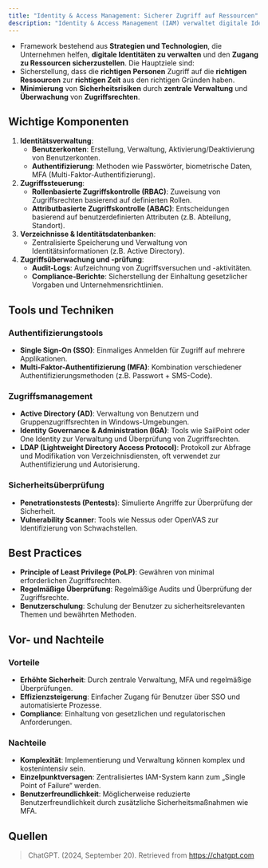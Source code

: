 ```yaml
---
title: "Identity & Access Management: Sicherer Zugriff auf Ressourcen"
description: "Identity & Access Management (IAM) verwaltet digitale Identitäten und Zugriffsrechte, um Sicherheit zu gewährleisten. Es umfasst Authentifizierung, Zugriffssteuerung und Überwachung zur Minimierung von Risiken."
---
```


- Framework bestehend aus **Strategien und Technologien**, die Unternehmen helfen, **digitale Identitäten zu verwalten** und den **Zugang zu Ressourcen sicherzustellen**. Die Hauptziele sind:
- Sicherstellung, dass die **richtigen Personen** Zugriff auf die **richtigen Ressourcen** zur **richtigen Zeit** aus den richtigen Gründen haben.
- **Minimierung** von **Sicherheitsrisiken** durch **zentrale Verwaltung** und **Überwachung** von **Zugriffsrechten**.

## Wichtige Komponenten

1. **Identitätsverwaltung**:
   - **Benutzerkonten**: Erstellung, Verwaltung, Aktivierung/Deaktivierung von Benutzerkonten.
   - **Authentifizierung**: Methoden wie Passwörter, biometrische Daten, MFA (Multi-Faktor-Authentifizierung).
2. **Zugriffssteuerung**:
   - **Rollenbasierte Zugriffskontrolle (RBAC)**: Zuweisung von Zugriffsrechten basierend auf definierten Rollen.
   - **Attributbasierte Zugriffskontrolle (ABAC)**: Entscheidungen basierend auf benutzerdefinierten Attributen (z.B. Abteilung, Standort).
3. **Verzeichnisse & Identitätsdatenbanken**:
   - Zentralisierte Speicherung und Verwaltung von Identitätsinformationen (z.B. Active Directory).
4. **Zugriffsüberwachung und -prüfung**:
   - **Audit-Logs**: Aufzeichnung von Zugriffsversuchen und -aktivitäten.
   - **Compliance-Berichte**: Sicherstellung der Einhaltung gesetzlicher Vorgaben und Unternehmensrichtlinien.

## Tools und Techniken

### Authentifizierungstools

- **Single Sign-On (SSO)**: Einmaliges Anmelden für Zugriff auf mehrere Applikationen.
- **Multi-Faktor-Authentifizierung (MFA)**: Kombination verschiedener Authentifizierungsmethoden (z.B. Passwort + SMS-Code).

### Zugriffsmanagement

- **Active Directory (AD)**: Verwaltung von Benutzern und Gruppenzugriffsrechten in Windows-Umgebungen.
- **Identity Governance & Administration (IGA)**: Tools wie SailPoint oder One Identity zur Verwaltung und Überprüfung von Zugriffsrechten.
- **LDAP (Lightweight Directory Access Protocol)**: Protokoll zur Abfrage und Modifikation von Verzeichnisdiensten, oft verwendet zur Authentifizierung und Autorisierung.

### Sicherheitsüberprüfung

- **Penetrationstests (Pentests)**: Simulierte Angriffe zur Überprüfung der Sicherheit.
- **Vulnerability Scanner**: Tools wie Nessus oder OpenVAS zur Identifizierung von Schwachstellen.

## Best Practices

- **Principle of Least Privilege (PoLP)**: Gewähren von minimal erforderlichen Zugriffsrechten.
- **Regelmäßige Überprüfung**: Regelmäßige Audits und Überprüfung der Zugriffsrechte.
- **Benutzerschulung**: Schulung der Benutzer zu sicherheitsrelevanten Themen und bewährten Methoden.

## Vor- und Nachteile

### Vorteile

- **Erhöhte Sicherheit**: Durch zentrale Verwaltung, MFA und regelmäßige Überprüfungen.
- **Effizienzsteigerung**: Einfacher Zugang für Benutzer über SSO und automatisierte Prozesse.
- **Compliance**: Einhaltung von gesetzlichen und regulatorischen Anforderungen.

### Nachteile

- **Komplexität**: Implementierung und Verwaltung können komplex und kostenintensiv sein.
- **Einzelpunktversagen**: Zentralisiertes IAM-System kann zum „Single Point of Failure“ werden.
- **Benutzerfreundlichkeit**: Möglicherweise reduzierte Benutzerfreundlichkeit durch zusätzliche Sicherheitsmaßnahmen wie MFA.

## Quellen

> ChatGPT. (2024, September 20). Retrieved from https://chatgpt.com